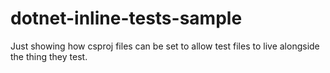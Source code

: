 # dotnet-inline-tests-sample

Just showing how csproj files can be set to allow test files to live alongside the thing they test.

